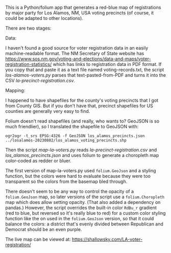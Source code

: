 This is a Python/folium app that generates a red-blue map of registrations
by major party for Los Alamos, NM, USA voting precincts (of course, it
could be adapted to other locations).

There are two stages:

Data:

I haven't found a good source for voter registration data in an
easily machine-readable format. The NM Secretary of State website has
https://www.sos.nm.gov/voting-and-elections/data-and-maps/voter-registration-statistics/
which has links to registration data in PDF format. If you copy that
and paste it as a text file named voting-records.txt, the script
*los-alamos-voters.py* parses that text-pasted-from-PDF and turns it
into the CSV *la-precinct-registration.csv*.

Mapping:

I happened to have shapefiles for the county's voting precincts that I
got from County GIS. But if you don't have that, precinct shapefiles for
US counties are generally very easy to find.

Folium doesn't read shapefiles (and really, who wants to? GeoJSON is
so much friendlier), so I translated the shapefile to GeoJSON with:
```
ogr2ogr -t_srs EPSG:4326 -f GeoJSON los_alamos_precincts.json ../losalamos-20230802/los_alamos_voting_precincts.shp
```

Then the script *map-la-voters.py* reads *la-precinct-registration.csv*
and *los_alamos_precincts.json* and uses folium to generate a choropleth
map color-coded as redder or bluer.

The first version of map-la-voters.py used `folium.GeoJson` and a styling
function, but the colors were hard to evaluate because they were too
transparent so the colors from the basemap bled through.

There doesn't seem to be any way to control the opacity of a
`folium.GeoJson` map, so later versions of the script use a
`folium.Choropleth` map which does allow setting opacity.
(That also added a dependency on pandas.)
However, the script overrides the built-in color `RdBu_r` gradient
(red to blue, but reversed so it's really blue to red)
for a custom color styling function like the on used in the
`folium.GeoJson` version, so that it could balance the colors:
a district that's evenly divided between Republican and Democrat
should be an even purple.

The live map can be viewed at:
https://shallowsky.com/LA-voter-registration/
